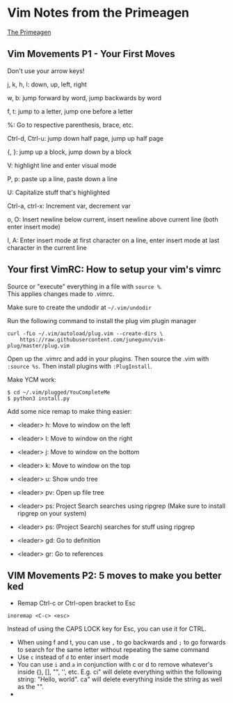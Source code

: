 # Vim Notes from the Primeagen
[The Primeagen](https://www.youtube.com/playlist?list=PLm323Lc7iSW9kRCuzB3J_h7vPjIDedplM)

## Vim Movements P1 - Your First Moves
Don't use your arrow keys!

j, k, h, l: down, up, left, right  

w, b: jump forward by word, jump backwards by word  

f, t: jump to a letter, jump one before a letter  

%: Go to respective parenthesis, brace, etc.  

Ctrl-d, Ctrl-u: jump down half page, jump up half page  

{, }: jump up a block, jump down by a block  

V: highlight line and enter visual mode  

P, p: paste up a line, paste down a line  

U: Capitalize stuff that's highlighted  

Ctrl-a, ctrl-x: Increment var, decrement var  

o, O: Insert newline below current, insert newline above current line (both enter insert mode)  

I, A: Enter insert mode at first character on a line, enter insert mode at last character in the current line  


## Your first VimRC: How to setup your vim's vimrc
Source or "execute" everything in a file with `source %`.  
This applies changes made to .vimrc.  

Make sure to create the undodir at `~/.vim/undodir`  

Run the following command to install the plug vim plugin manager
```console
curl -fLo ~/.vim/autoload/plug.vim --create-dirs \
    https://raw.githubusercontent.com/junegunn/vim-plug/master/plug.vim
```

Open up the .vimrc and add in your plugins.
Then source the .vim with `:source %s`.
Then install plugins with `:PlugInstall`.

Make YCM work:
```console
$ cd ~/.vim/plugged/YouCompleteMe
$ python3 install.py
```

Add some nice remap to make thing easier:
* \<leader\> h: Move to window on the left
* \<leader\> l: Move to window on the right
* \<leader\> j: Move to window on the bottom
* \<leader\> k: Move to window on the top

* \<leader\> u: Show undo tree

* \<leader\> pv: Open up file tree

* \<leader\> ps: Project Search searches using ripgrep (Make sure to install ripgrep on your system)

* \<leader\> ps: (Project Search) searches for stuff using ripgrep

* \<leader\> gd: Go to definition
* \<leader\> gr: Go to references  

## VIM Movements P2: 5 moves to make you better ked
* Remap Ctrl-c or Ctrl-open bracket to Esc 
```vimscript
inoremap <C-c> <esc>
```
Instead of using the CAPS LOCK key for Esc, you can use it for CTRL.

* When using f and t, you can use `,` to go backwards and `;` to go forwards to search for the same letter without repeating the same command
* Use `c` instead of `d` to enter insert mode
* You can use `i` and `a` in conjunction with c or d to remove whatever's inside {}, [], "", '', etc.
  E.g. ci" will delete everything within the following string: "Hello, world".
  ca" will delete everything inside the string as well as the "". 
* 
